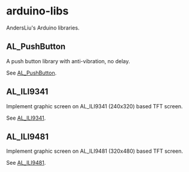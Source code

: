 # arduino-libs

AndersLiu's Arduino libraries.

## AL_PushButton

A push button library with anti-vibration, no delay.

See [AL_PushButton](https://github.com/anders-liu/arduino-libs/tree/master/AL_PushButton).

## AL_ILI9341

Implement graphic screen on AL_ILI9341 (240x320) based TFT screen.

See [AL_ILI9341](https://github.com/anders-liu/arduino-libs/tree/master/AL_ILI9341).

## AL_ILI9481

Implement graphic screen on AL_ILI9481 (320x480) based TFT screen.

See [AL_ILI9481](https://github.com/anders-liu/arduino-libs/tree/master/AL_ILI9481).
